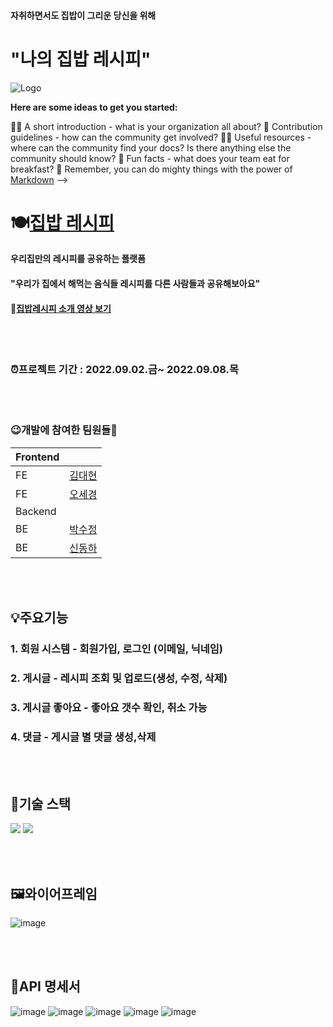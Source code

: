 #### 자취하면서도 집밥이 그리운 당신을 위해 
# "나의 집밥 레시피"
![Logo](https://velog.velcdn.com/images/daehyunk1m/post/e35108de-b79b-4e93-b22b-a2c307fe67f3/image.png)


**Here are some ideas to get you started:**

🙋‍♀️ A short introduction - what is your organization all about?
🌈 Contribution guidelines - how can the community get involved?
👩‍💻 Useful resources - where can the community find your docs? Is there anything else the community should know?
🍿 Fun facts - what does your team eat for breakfast?
🧙 Remember, you can do mighty things with the power of [Markdown](https://docs.github.com/github/writing-on-github/getting-started-with-writing-and-formatting-on-github/basic-writing-and-formatting-syntax)
-->

# 🍽[집밥 레시피](url첨부)
**우리집만의 레시피를 공유하는 플랫폼**   

#### "우리가 집에서 해먹는 음식들 레시피를 다른 사람들과 공유해보아요"   

#### 📎[집밥레시피 소개 영상 보기](url첨부)

<br/><br/>
### ⏰프로젝트 기간 : 2022.09.02.금~ 2022.09.08.목  

<br/><br/>
### 😉개발에 참여한 팀원들🤗
|Frontend||
|:---|:---|
|FE|[김대현](https://github.com/daehyunk1m)|
|FE|[오세경](https://github.com/Ohsekyeong)|
|Backend||
|BE|[박수정](https://github.com/COVER-SJ)|
|BE|[신동하](https://github.com/DongDongShin/)|

<br/><br/>
## 💡주요기능
### 1. 회원 시스템 - 회원가입, 로그인 (이메일, 닉네임)
### 2. 게시글 - 레시피 조회 및 업로드(생성, 수정, 삭제)
### 3. 게시글 좋아요 - 좋아요 갯수 확인, 취소 가능
### 4. 댓글 - 게시글 별 댓글 생성,삭제
<br/><br/>
## 🔧기술 스택 
<img src="https://img.shields.io/badge/react-61DAFB?style=for-the-badge&logo=react&logoColor=black"> <img src="https://img.shields.io/badge/spring-6DB33F?style=for-the-badge&logo=spring&logoColor=white"> 

<br/><br/>
## 🖼와이어프레임
![image](https://user-images.githubusercontent.com/108795153/189084479-f65911d6-f657-4e00-95de-c643ce7444a1.png)

<br/><br/>
## 📃API 명세서
![image](https://user-images.githubusercontent.com/108795153/189087653-9da84c37-d4e6-46cd-91b5-6d3149afe9cd.png)
![image](https://user-images.githubusercontent.com/108795153/189086014-58aa3cf0-aeb8-4501-9750-8315da9f3fc9.png)
![image](https://user-images.githubusercontent.com/108795153/189086077-2693c109-19f9-4b3a-b466-6fce9232309f.png)
![image](https://user-images.githubusercontent.com/108795153/189086138-c5ab97c7-a3b3-4417-8d9c-8b509d9d174c.png)
![image](https://user-images.githubusercontent.com/108795153/189086173-cc9a0986-defe-4168-9568-c859ab261f41.png)
